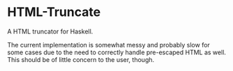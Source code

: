 HTML-Truncate
=============

A HTML truncator for Haskell.

The current implementation is somewhat messy and probably slow for some cases due to the need to correctly handle pre-escaped HTML as well. This should be of little concern to the user, though.